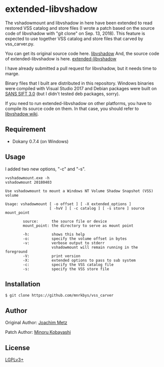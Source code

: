# extended-libvshadow
The vshadowmount and libvshadow in here have been extended to read restored VSS catalog and store files (I wrote a patch based on the source code of libvshadow with "git clone" on Sep. 13, 2018). This feature is expected to use together VSS catalog and store files that carved by vss_carver.py.

You can get its original source code here. [libvshadow](https://github.com/libyal/libvshadow)
And, the source code of extended-libvshadow is here. [extended-libvshadow](https://github.com/mnrkbys/libvshadow/tree/readable_restored_catalog_store)

I have already submitted a pull request for libvshadow, but it needs time to marge.

Binary files that I built are distributed in this repository. Windows binaries were compiled with Visual Studio 2017 and Debian packages were built on [SANS SIFT 3.0](https://digital-forensics.sans.org/community/downloads) (but I didn't tested deb packages, sorry).

If you need to run extended-libvshadow on other platforms, you have to compile its source code on them. In that case, you should refer to [libvshadow wiki](https://github.com/libyal/libvshadow/wiki/Building).

## Requirement
- Dokany 0.7.4 (on Windows)

## Usage
I added two new options, "-c" and "-s".
```
>vshadowmount.exe -h
vshadowmount 20180403

Use vshadowmount to mount a Windows NT Volume Shadow Snapshot (VSS) volume

Usage: vshadowmount [ -o offset ] [ -X extended_options ]
                    [ -hvV ] [ -c catalog ] [ -s store ] source mount_point

        source:      the source file or device
        mount_point: the directory to serve as mount point

        -h:          shows this help
        -o:          specify the volume offset in bytes
        -v:          verbose output to stderr
                     vshadowmount will remain running in the foreground
        -V:          print version
        -X:          extended options to pass to sub system
        -c:          specify the VSS catalog file
        -s:          specify the VSS store file
```

## Installation
    $ git clone https://github.com/mnrkbys/vss_carver


## Author
Original Author: [Joachim Metz](https://github.com/joachimmetz)

Patch Author: [Minoru Kobayashi](https://twitter.com/unkn0wnbit)

## License
[LGPLv3+](http://www.gnu.org/licenses/)
